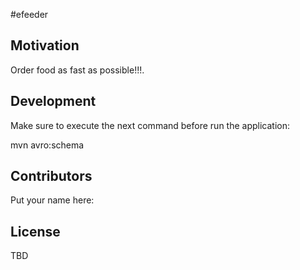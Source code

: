 #efeeder

## Motivation

Order food as fast as possible!!!.

## Development

Make sure to execute the next command before run the application:

mvn avro:schema


## Contributors

Put your name here:

## License

TBD
